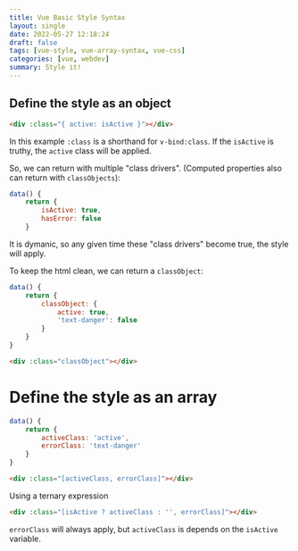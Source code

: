 ```yaml
---
title: Vue Basic Style Syntax
layout: single
date: 2022-05-27 12:18:24
draft: false
tags: [vue-style, vue-array-syntax, vue-css]
categories: [vue, webdev]
summary: Style it!
---
```

## Define the style as an object

```html
<div :class="{ active: isActive }"></div>
```

In this example `:class` is a shorthand for `v-bind:class`. If the `isActive` is truthy, the `active` class will be applied.

So, we can return with multiple "class drivers". (Computed properties also can return with `classObjects`):

```javascript
data() {
    return {
        isActive: true,
        hasError: false
    }
```

It is dymanic, so any given time these "class drivers" become true, the style will apply.

To keep the html clean, we can return a `classObject`:

```javascript
data() {
    return {
        classObject: {
            active: true,
            'text-danger': false
        }
    }
}
```


```html
<div :class="classObject"></div>
```

# Define the style as an array

```javascript
data() {
    return {
        activeClass: 'active',
        errorClass: 'text-danger'
    }
}
```

```html
<div :class="[activeClass, errorClass]"></div>
```

Using a ternary expression

```html
<div :class="[isActive ? activeClass : '', errorClass]"></div>
```

`errorClass` will always apply, but `activeClass` is depends on the `isActive` variable.
